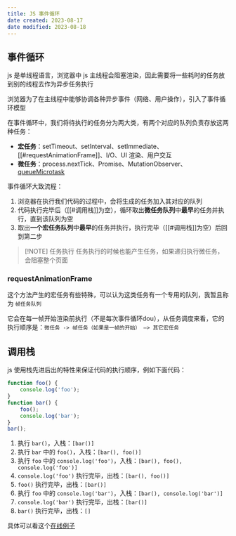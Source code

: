 ```yaml
---
title: JS 事件循环
date created: 2023-08-17
date modified: 2023-08-18
---
```

## 事件循环

js 是单线程语言，浏览器中 js 主线程会阻塞渲染，因此需要将一些耗时的任务放到别的线程去作为异步任务执行

浏览器为了在主线程中能够协调各种异步事件（网络、用户操作），引入了事件循环模型

在事件循环中，我们将待执行的任务分为两大类，有两个对应的队列负责存放这两种任务：

- **宏任务**：setTimeout、setInterval、setImmediate、[[#requestAnimationFrame]]、I/O、UI 渲染、用户交互
- **微任务**：process.nextTick、Promise、MutationObserver、[queueMicrotask](https://developer.mozilla.org/zh-CN/docs/Web/API/queueMicrotask)

事件循环大致流程：

1. 浏览器在执行我们代码的过程中，会将生成的任务加入其对应的队列
2. 代码执行完毕后（[[#调用栈]]为空），循环取出**微任务队列**中**最早**的任务并执行，直到该队列为空
3. 取出**一个宏任务队列**中**最早**的任务并执行，执行完毕（[[#调用栈]]为空）后回到第二步

> [!NOTE] 任务执行
> 任务执行的时候也能产生任务，如果递归执行微任务，会阻塞整个页面

### requestAnimationFrame

这个方法产生的宏任务有些特殊，可以认为这类任务有一个专用的队列，我暂且称为 `帧任务队列`

它会在每一帧开始渲染前执行（不是每次事件循环dou），从任务调度来看，它的执行顺序是：`微任务 -> 帧任务（如果是一帧的开始） —> 其它宏任务`

## 调用栈

js 使用栈先进后出的特性来保证代码的执行顺序，例如下面代码：

```javascript
function foo() {
	console.log('foo');
}
function bar() {
	foo();
	console.log('bar');
}
bar();
```

1. 执行 `bar()`，入栈：`[bar()]`
2. 执行 `bar` 中的 `foo()`，入栈：`[bar(), foo()]`
3. 执行 `foo` 中的 `console.log('foo')`，入栈：`[bar(), foo(), console.log('foo')]`
4. `console.log('foo')` 执行完毕，出栈：`[bar(), foo()]`
5. `foo()` 执行完毕，出栈：`[bar()]`
6. 执行 `foo` 中的 `console.log('bar')`，入栈：`[bar(), console.log('bar')]`
7. `console.log('bar')` 执行完毕，出栈：`[bar()]`
8. `bar()` 执行完毕，出栈：`[]`

具体可以看这个[在线例子](http://latentflip.com/loupe/?code=ZnVuY3Rpb24gZm9vKCkgewoJY29uc29sZS5sb2coJ2ZvbycpOwp9CmZ1bmN0aW9uIGJhcigpIHsKCWZvbygpOwoJY29uc29sZS5sb2coJ2JhcicpOwp9CmJhcigpOw%3D%3D!!!)